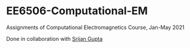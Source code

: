 # EE6506-Computational-EM
Assignments of Computational Electromagnetics Course, Jan-May 2021

Done in collaboration with [Srijan Gupta](https://github.com/srijan-gupta/EE6506_Comp_EM)
